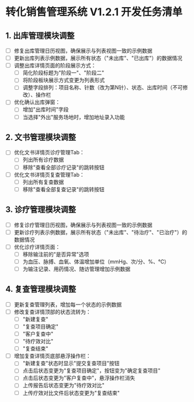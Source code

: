 # 转化销售管理系统 V1.2.1 开发任务清单

## 1. 出库管理模块调整
- [ ] 修复出库管理日历视图，确保展示与列表视图一致的示例数据
- [ ] 更新出库列表示例数据，展示所有状态（"未出库"、"已出库"）的数据情况
- [ ] 调整出库详情页面的阶段展示方式：
  - [ ] 简化阶段标题为"阶段一"、"阶段二"
  - [ ] 将阶段板块展示方式变更为列表形式
  - [ ] 调整字段排列：项目名称、针数（改为第N针）、状态、出库时间（不可修改）、操作栏
- [ ] 优化确认出库弹窗：
  - [ ] 增加"出库时间"字段
  - [ ] 当选择"外出"服务场地时，增加地址录入功能

## 2. 文书管理模块调整
- [ ] 优化文书详情页诊疗管理Tab：
  - [ ] 列出所有诊疗数据
  - [ ] 移除"查看全部诊疗记录"的跳转按钮
- [ ] 优化文书详情页复查管理Tab：
  - [ ] 列出所有复查数据
  - [ ] 移除"查看全部复查记录"的跳转按钮

## 3. 诊疗管理模块调整
- [ ] 修复诊疗管理日历视图，确保展示与列表视图一致的示例数据
- [ ] 更新诊疗列表示例数据，展示所有状态（"未出库"、"待治疗"、"已治疗"）的数据情况
- [ ] 优化诊疗详情页面：
  - [ ] 移除输注前的"是否异常"选项
  - [ ] 为血压、脉搏、血氧、体温增加单位（mmHg、次/分、%、℃）
  - [ ] 为输注记录、用药情况、随访管理增加示例数据

## 4. 复查管理模块调整
- [ ] 更新复查管理列表，增加每一个状态的示例数据
- [ ] 修改复查详情顶部的状态流转为：
  - [ ] "新建复查"
  - [ ] "复查项目确定"
  - [ ] "客户复查中"
  - [ ] "待疗效对比"
  - [ ] "复查结束"
- [ ] 增加复查详情页底部悬浮操作栏：
  - [ ] "新建复查"状态时显示"提交复查项目"按钮
  - [ ] 点击后状态变更为"复查项目确定"，按钮变为"确定复查项目"
  - [ ] 点击后状态变更为"客户复查中"，悬浮操作栏消失
  - [ ] 上传报告后状态变更为"待疗效对比"
  - [ ] 上传疗效对比文件后状态变更为"复查结束"
